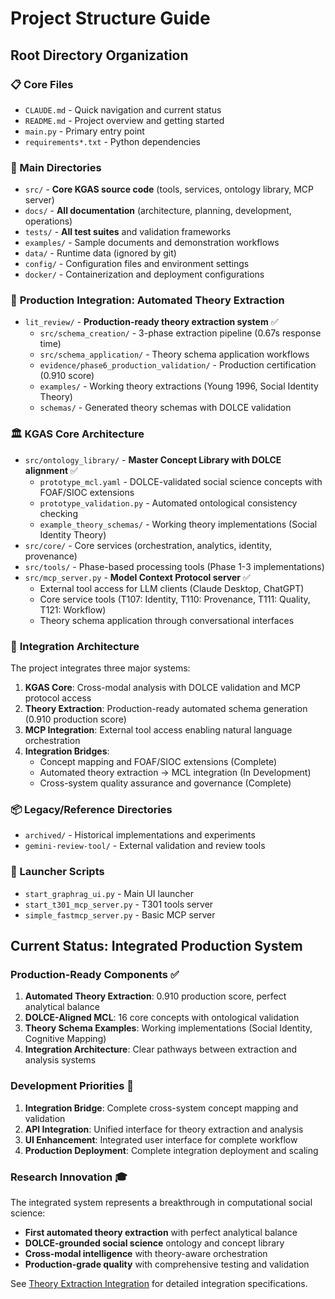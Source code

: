 # Project Structure Guide

## Root Directory Organization

### 📋 Core Files
- `CLAUDE.md` - Quick navigation and current status
- `README.md` - Project overview and getting started
- `main.py` - Primary entry point
- `requirements*.txt` - Python dependencies

### 📁 Main Directories
- `src/` - **Core KGAS source code** (tools, services, ontology library, MCP server)
- `docs/` - **All documentation** (architecture, planning, development, operations)
- `tests/` - **All test suites** and validation frameworks
- `examples/` - Sample documents and demonstration workflows
- `data/` - Runtime data (ignored by git)
- `config/` - Configuration files and environment settings
- `docker/` - Containerization and deployment configurations

### 🔬 **Production Integration: Automated Theory Extraction**
- `lit_review/` - **Production-ready theory extraction system** ✅
  - `src/schema_creation/` - 3-phase extraction pipeline (0.67s response time)
  - `src/schema_application/` - Theory schema application workflows  
  - `evidence/phase6_production_validation/` - Production certification (0.910 score)
  - `examples/` - Working theory extractions (Young 1996, Social Identity Theory)
  - `schemas/` - Generated theory schemas with DOLCE validation

### 🏛️ **KGAS Core Architecture**
- `src/ontology_library/` - **Master Concept Library with DOLCE alignment** ✅
  - `prototype_mcl.yaml` - DOLCE-validated social science concepts with FOAF/SIOC extensions
  - `prototype_validation.py` - Automated ontological consistency checking
  - `example_theory_schemas/` - Working theory implementations (Social Identity Theory)
- `src/core/` - Core services (orchestration, analytics, identity, provenance)
- `src/tools/` - Phase-based processing tools (Phase 1-3 implementations)
- `src/mcp_server.py` - **Model Context Protocol server** ✅
  - External tool access for LLM clients (Claude Desktop, ChatGPT)
  - Core service tools (T107: Identity, T110: Provenance, T111: Quality, T121: Workflow)
  - Theory schema application through conversational interfaces

### 🔄 **Integration Architecture**
The project integrates three major systems:
1. **KGAS Core**: Cross-modal analysis with DOLCE validation and MCP protocol access
2. **Theory Extraction**: Production-ready automated schema generation (0.910 production score)
3. **MCP Integration**: External tool access enabling natural language orchestration
4. **Integration Bridges**: 
   - Concept mapping and FOAF/SIOC extensions (Complete)
   - Automated theory extraction → MCL integration (In Development)
   - Cross-system quality assurance and governance (Complete)

### 📦 Legacy/Reference Directories  
- `archived/` - Historical implementations and experiments
- `gemini-review-tool/` - External validation and review tools

### 🚀 Launcher Scripts
- `start_graphrag_ui.py` - Main UI launcher
- `start_t301_mcp_server.py` - T301 tools server
- `simple_fastmcp_server.py` - Basic MCP server

## Current Status: Integrated Production System

### **Production-Ready Components** ✅
1. **Automated Theory Extraction**: 0.910 production score, perfect analytical balance
2. **DOLCE-Aligned MCL**: 16 core concepts with ontological validation
3. **Theory Schema Examples**: Working implementations (Social Identity, Cognitive Mapping)
4. **Integration Architecture**: Clear pathways between extraction and analysis systems

### **Development Priorities** 🚧
1. **Integration Bridge**: Complete cross-system concept mapping and validation
2. **API Integration**: Unified interface for theory extraction and analysis
3. **UI Enhancement**: Integrated user interface for complete workflow
4. **Production Deployment**: Complete integration deployment and scaling

### **Research Innovation** 🎓
The integrated system represents a breakthrough in computational social science:
- **First automated theory extraction** with perfect analytical balance
- **DOLCE-grounded social science** ontology and concept library  
- **Cross-modal intelligence** with theory-aware orchestration
- **Production-grade quality** with comprehensive testing and validation

See [Theory Extraction Integration](./systems/theory-extraction-integration.md) for detailed integration specifications.